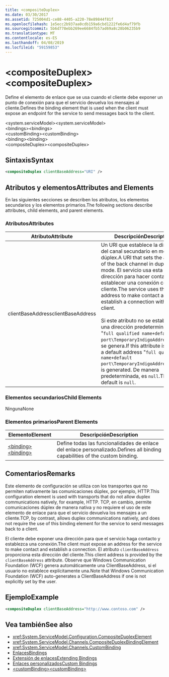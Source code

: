 ```yaml
---
title: <compositeDuplex>
ms.date: 03/30/2017
ms.assetid: 725004d1-ce88-4405-a220-78e89844f81f
ms.openlocfilehash: 1e5ecc2b937aa0cdb159a6cbd1222fe6d4af79fb
ms.sourcegitcommit: 5b6d778ebb269ee6684fb57ad69a8c28b06235b9
ms.translationtype: MT
ms.contentlocale: es-ES
ms.lasthandoff: 04/08/2019
ms.locfileid: "59159853"
---
```

# <a name="compositeduplex"></a><span data-ttu-id="b66fe-101">\<compositeDuplex></span><span class="sxs-lookup"><span data-stu-id="b66fe-101">\<compositeDuplex></span></span>
<span data-ttu-id="b66fe-102">Define el elemento de enlace que se usa cuando el cliente debe exponer un punto de conexión para que el servicio devuelva los mensajes al cliente.</span><span class="sxs-lookup"><span data-stu-id="b66fe-102">Defines the binding element that is used when the client must expose an endpoint for the service to send messages back to the client.</span></span>  
  
 <span data-ttu-id="b66fe-103">\<system.serviceModel></span><span class="sxs-lookup"><span data-stu-id="b66fe-103">\<system.serviceModel></span></span>  
<span data-ttu-id="b66fe-104">\<bindings></span><span class="sxs-lookup"><span data-stu-id="b66fe-104">\<bindings></span></span>  
<span data-ttu-id="b66fe-105">\<customBinding></span><span class="sxs-lookup"><span data-stu-id="b66fe-105">\<customBinding></span></span>  
<span data-ttu-id="b66fe-106">\<binding></span><span class="sxs-lookup"><span data-stu-id="b66fe-106">\<binding></span></span>  
<span data-ttu-id="b66fe-107">\<compositeDuplex></span><span class="sxs-lookup"><span data-stu-id="b66fe-107">\<compositeDuplex></span></span>  
  
## <a name="syntax"></a><span data-ttu-id="b66fe-108">Sintaxis</span><span class="sxs-lookup"><span data-stu-id="b66fe-108">Syntax</span></span>  
  
```xml  
<compositeDuplex clientBaseAddress="URI" />
```  
  
## <a name="attributes-and-elements"></a><span data-ttu-id="b66fe-109">Atributos y elementos</span><span class="sxs-lookup"><span data-stu-id="b66fe-109">Attributes and Elements</span></span>  
 <span data-ttu-id="b66fe-110">En las siguientes secciones se describen los atributos, los elementos secundarios y los elementos primarios.</span><span class="sxs-lookup"><span data-stu-id="b66fe-110">The following sections describe attributes, child elements, and parent elements.</span></span>  
  
### <a name="attributes"></a><span data-ttu-id="b66fe-111">Atributos</span><span class="sxs-lookup"><span data-stu-id="b66fe-111">Attributes</span></span>  
  
|<span data-ttu-id="b66fe-112">Atributo</span><span class="sxs-lookup"><span data-stu-id="b66fe-112">Attribute</span></span>|<span data-ttu-id="b66fe-113">Descripción</span><span class="sxs-lookup"><span data-stu-id="b66fe-113">Description</span></span>|  
|---------------|-----------------|  
|<span data-ttu-id="b66fe-114">clientBaseAddress</span><span class="sxs-lookup"><span data-stu-id="b66fe-114">clientBaseAddress</span></span>|<span data-ttu-id="b66fe-115">Un URI que establece la dirección del canal secundario en modo de dúplex.</span><span class="sxs-lookup"><span data-stu-id="b66fe-115">A URI that sets the address of the back channel in duplex mode.</span></span> <span data-ttu-id="b66fe-116">El servicio usa esta dirección para hacer contacto y establecer una conexión con el cliente.</span><span class="sxs-lookup"><span data-stu-id="b66fe-116">The service uses this address to make contact and establish a connection with the client.</span></span><br /><br /> <span data-ttu-id="b66fe-117">Si este atributo no se establece, una dirección predeterminada "`full qualified name+default port\TemporaryIndigoAddress\guid`" se genera.</span><span class="sxs-lookup"><span data-stu-id="b66fe-117">If this attribute is not set, a default address "`full qualified name+default port\TemporaryIndigoAddress\guid`" is generated.</span></span> <span data-ttu-id="b66fe-118">De manera predeterminada, es `null`.</span><span class="sxs-lookup"><span data-stu-id="b66fe-118">The default is `null`.</span></span>|  
  
### <a name="child-elements"></a><span data-ttu-id="b66fe-119">Elementos secundarios</span><span class="sxs-lookup"><span data-stu-id="b66fe-119">Child Elements</span></span>  
 <span data-ttu-id="b66fe-120">Ninguna</span><span class="sxs-lookup"><span data-stu-id="b66fe-120">None</span></span>  
  
### <a name="parent-elements"></a><span data-ttu-id="b66fe-121">Elementos primarios</span><span class="sxs-lookup"><span data-stu-id="b66fe-121">Parent Elements</span></span>  
  
|<span data-ttu-id="b66fe-122">Elemento</span><span class="sxs-lookup"><span data-stu-id="b66fe-122">Element</span></span>|<span data-ttu-id="b66fe-123">Descripción</span><span class="sxs-lookup"><span data-stu-id="b66fe-123">Description</span></span>|  
|-------------|-----------------|  
|[<span data-ttu-id="b66fe-124">\<binding></span><span class="sxs-lookup"><span data-stu-id="b66fe-124">\<binding></span></span>](../../../../../docs/framework/misc/binding.md)|<span data-ttu-id="b66fe-125">Define todas las funcionalidades de enlace del enlace personalizado.</span><span class="sxs-lookup"><span data-stu-id="b66fe-125">Defines all binding capabilities of the custom binding.</span></span>|  
  
## <a name="remarks"></a><span data-ttu-id="b66fe-126">Comentarios</span><span class="sxs-lookup"><span data-stu-id="b66fe-126">Remarks</span></span>  
 <span data-ttu-id="b66fe-127">Este elemento de configuración se utiliza con los transportes que no permiten nativamente las comunicaciones dúplex, por ejemplo, HTTP.</span><span class="sxs-lookup"><span data-stu-id="b66fe-127">This configuration element is used with transports that do not allow duplex communications natively, for example, HTTP.</span></span> <span data-ttu-id="b66fe-128">TCP, en cambio, permite comunicaciones dúplex de manera nativa y no requiere el uso de este elemento de enlace para que el servicio devuelva los mensajes a un cliente.</span><span class="sxs-lookup"><span data-stu-id="b66fe-128">TCP, by contrast, allows duplex communications natively, and does not require the use of this binding element for the service to send messages back to a client.</span></span>  
  
 <span data-ttu-id="b66fe-129">El cliente debe exponer una dirección para que el servicio haga contacto y establezca una conexión.</span><span class="sxs-lookup"><span data-stu-id="b66fe-129">The client must expose an address for the service to make contact and establish a connection.</span></span> <span data-ttu-id="b66fe-130">El atributo `clientBaseAddress` proporciona esta dirección del cliente.</span><span class="sxs-lookup"><span data-stu-id="b66fe-130">This client address is provided by the `clientBaseAddress` attribute.</span></span> <span data-ttu-id="b66fe-131">Observe que Windows Communication Foundation (WCF) genera automáticamente una ClientBaseAddress, si el usuario no establece explícitamente una.</span><span class="sxs-lookup"><span data-stu-id="b66fe-131">Note that Windows Communication Foundation (WCF) auto-generates a ClientBaseAddress if one is not explicitly set by the user.</span></span>  
  
## <a name="example"></a><span data-ttu-id="b66fe-132">Ejemplo</span><span class="sxs-lookup"><span data-stu-id="b66fe-132">Example</span></span>  
  
```xml  
<compositeDuplex clientBaseAddress="http://www.contoso.com" />
```  
  
## <a name="see-also"></a><span data-ttu-id="b66fe-133">Vea también</span><span class="sxs-lookup"><span data-stu-id="b66fe-133">See also</span></span>

- <xref:System.ServiceModel.Configuration.CompositeDuplexElement>
- <xref:System.ServiceModel.Channels.CompositeDuplexBindingElement>
- <xref:System.ServiceModel.Channels.CustomBinding>
- [<span data-ttu-id="b66fe-134">Enlaces</span><span class="sxs-lookup"><span data-stu-id="b66fe-134">Bindings</span></span>](../../../../../docs/framework/wcf/bindings.md)
- [<span data-ttu-id="b66fe-135">Extensión de enlaces</span><span class="sxs-lookup"><span data-stu-id="b66fe-135">Extending Bindings</span></span>](../../../../../docs/framework/wcf/extending/extending-bindings.md)
- [<span data-ttu-id="b66fe-136">Enlaces personalizados</span><span class="sxs-lookup"><span data-stu-id="b66fe-136">Custom Bindings</span></span>](../../../../../docs/framework/wcf/extending/custom-bindings.md)
- [<span data-ttu-id="b66fe-137">\<customBinding></span><span class="sxs-lookup"><span data-stu-id="b66fe-137">\<customBinding></span></span>](../../../../../docs/framework/configure-apps/file-schema/wcf/custombinding.md)
